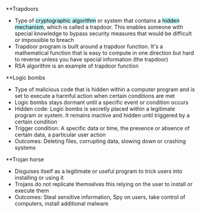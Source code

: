**Trapdoors
- Type of <mark style="background: #ABF7F7A6;">cryptographic algorithm</mark> or system that contains a <mark style="background: #ABF7F7A6;">hidden mechanism</mark>, which is called a trapdoor. This enables someone with special knowledge to bypass security measures that would be difficult or impossible to breach
- Trapdoor program is built around a trapdoor function. It's a mathematical function that is easy to compute in one direction but hard to reverse unless you have special information (the trapdoor)
- RSA algorithm is an example of trapdoor function

**Logic bombs 
- Type of malicious code that is hidden within a computer program and is set to execute a harmful action when certain conditions are met
- Logic bombs stays dormant until a specific event or condition occurs
- Hidden code: Logic bombs is secretly placed within a legitimate program or system. It remains inactive and hidden until triggered by a certain condition
- Trigger condition: A specific data or time, the presence or absence of certain data, a particular user action 
- Outcomes: Deleting files, corrupting data, slowing down or crashing systems

**Trojan horse
- Disguises itself as a legitimate or useful program to trick users into installing or using it
- Trojans do not replicate themselves this relying on the user to install or execute them
- Outcomes: Steal sensitive information, Spy on users, take control of computers, install additional malware